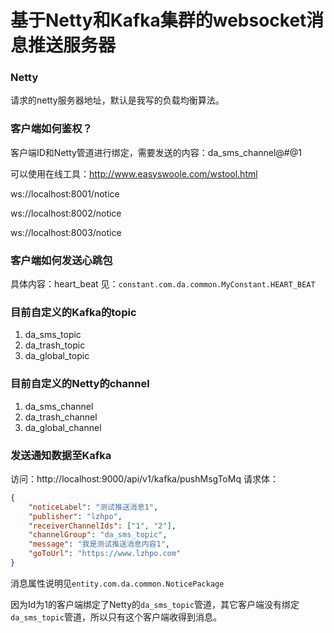 # 基于Netty和Kafka集群的websocket消息推送服务器

### Netty
请求的netty服务器地址，默认是我写的负载均衡算法。

### 客户端如何鉴权？
客户端ID和Netty管道进行绑定，需要发送的内容：da_sms_channel@#@1

可以使用在线工具：http://www.easyswoole.com/wstool.html

ws://localhost:8001/notice

ws://localhost:8002/notice

ws://localhost:8003/notice

### 客户端如何发送心跳包
具体内容：heart_beat
见：`constant.com.da.common.MyConstant.HEART_BEAT`

### 目前自定义的Kafka的topic
1. da_sms_topic
2. da_trash_topic
3. da_global_topic

### 目前自定义的Netty的channel
1. da_sms_channel
2. da_trash_channel
3. da_global_channel

### 发送通知数据至Kafka
访问：http://localhost:9000/api/v1/kafka/pushMsgToMq
请求体：
```json
{
	"noticeLabel": "测试推送消息1",
	"publisher": "lzhpo",
	"receiverChannelIds": ["1", "2"],
	"channelGroup": "da_sms_topic",
	"message": "我是测试推送消息内容1",
	"goToUrl": "https://www.lzhpo.com"
}
```
消息属性说明见`entity.com.da.common.NoticePackage`

因为Id为1的客户端绑定了Netty的`da_sms_topic`管道，其它客户端没有绑定`da_sms_topic`管道，所以只有这个客户端收得到消息。

